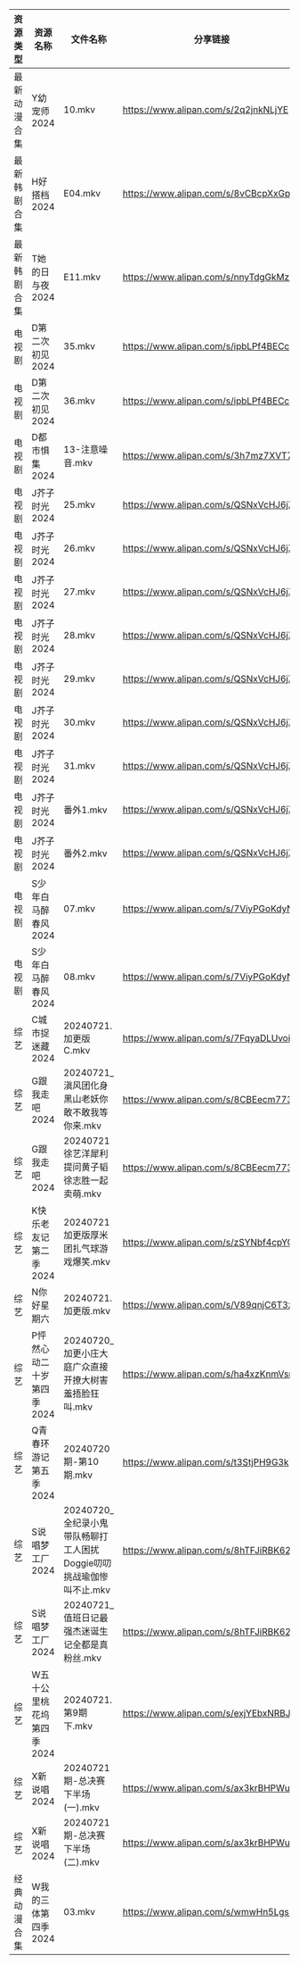 | 资源类型   | 资源名称            | 文件名称                                        | 分享链接                                 | 更新时间                |
| ------ | --------------- | ------------------------------------------- | ------------------------------------ | ------------------- |
| 最新动漫合集 | Y幼宠师2024        | 10.mkv                                      | https://www.alipan.com/s/2q2jnkNLjYE | 2024-07-21 12:09:29 |
| 最新韩剧合集 | H好搭档2024        | E04.mkv                                     | https://www.alipan.com/s/8vCBcpXxGp9 | 2024-07-21 00:05:25 |
| 最新韩剧合集 | T她的日与夜2024      | E11.mkv                                     | https://www.alipan.com/s/nnyTdgGkMzK | 2024-07-21 00:09:00 |
| 电视剧    | D第二次初见2024      | 35.mkv                                      | https://www.alipan.com/s/ipbLPf4BECc | 2024-07-21 19:05:22 |
| 电视剧    | D第二次初见2024      | 36.mkv                                      | https://www.alipan.com/s/ipbLPf4BECc | 2024-07-21 19:05:22 |
| 电视剧    | D都市惧集2024       | 13-注意噪音.mkv                                 | https://www.alipan.com/s/3h7mz7XVT7D | 2024-07-21 14:05:20 |
| 电视剧    | J芥子时光2024       | 25.mkv                                      | https://www.alipan.com/s/QSNxVcHJ6jZ | 2024-07-21 14:05:43 |
| 电视剧    | J芥子时光2024       | 26.mkv                                      | https://www.alipan.com/s/QSNxVcHJ6jZ | 2024-07-21 14:05:43 |
| 电视剧    | J芥子时光2024       | 27.mkv                                      | https://www.alipan.com/s/QSNxVcHJ6jZ | 2024-07-21 19:05:46 |
| 电视剧    | J芥子时光2024       | 28.mkv                                      | https://www.alipan.com/s/QSNxVcHJ6jZ | 2024-07-21 19:05:46 |
| 电视剧    | J芥子时光2024       | 29.mkv                                      | https://www.alipan.com/s/QSNxVcHJ6jZ | 2024-07-21 19:05:45 |
| 电视剧    | J芥子时光2024       | 30.mkv                                      | https://www.alipan.com/s/QSNxVcHJ6jZ | 2024-07-21 19:05:45 |
| 电视剧    | J芥子时光2024       | 31.mkv                                      | https://www.alipan.com/s/QSNxVcHJ6jZ | 2024-07-21 19:05:44 |
| 电视剧    | J芥子时光2024       | 番外1.mkv                                     | https://www.alipan.com/s/QSNxVcHJ6jZ | 2024-07-21 19:05:44 |
| 电视剧    | J芥子时光2024       | 番外2.mkv                                     | https://www.alipan.com/s/QSNxVcHJ6jZ | 2024-07-21 19:05:44 |
| 电视剧    | S少年白马醉春风2024    | 07.mkv                                      | https://www.alipan.com/s/7ViyPGoKdyN | 2024-07-21 14:06:13 |
| 电视剧    | S少年白马醉春风2024    | 08.mkv                                      | https://www.alipan.com/s/7ViyPGoKdyN | 2024-07-21 14:06:12 |
| 综艺     | C城市捉迷藏2024      | 20240721.加更版C.mkv                           | https://www.alipan.com/s/7FqyaDLUvoi | 2024-07-21 14:07:18 |
| 综艺     | G跟我走吧2024       | 20240721_滇风团化身黑山老妖你敢不敢我等你来.mkv              | https://www.alipan.com/s/8CBEecm773h | 2024-07-21 14:07:23 |
| 综艺     | G跟我走吧2024       | 20240721徐艺洋犀利提问黄子韬徐志胜一起卖萌.mkv               | https://www.alipan.com/s/8CBEecm773h | 2024-07-21 14:07:23 |
| 综艺     | K快乐老友记第二季2024   | 20240721加更版厚米团扎气球游戏爆笑.mkv                   | https://www.alipan.com/s/zSYNbf4cpYQ | 2024-07-21 14:07:37 |
| 综艺     | N你好星期六          | 20240721.加更版.mkv                            | https://www.alipan.com/s/V89qnjC6T3z | 2024-07-21 14:07:53 |
| 综艺     | P怦然心动二十岁第四季2024 | 20240720_加更小庄大庭广众直接开撩大树害羞捂脸狂叫.mkv           | https://www.alipan.com/s/ha4xzKnmVsm | 2024-07-21 14:07:56 |
| 综艺     | Q青春环游记第五季2024   | 20240720期-第10期.mkv                          | https://www.alipan.com/s/t3StjPH9G3k | 2024-07-21 00:07:52 |
| 综艺     | S说唱梦工厂2024      | 20240720_全纪录小鬼带队畅聊打工人困扰Doggie叨叨挑战瑜伽惨叫不止.mkv | https://www.alipan.com/s/8hTFJiRBK62 | 2024-07-21 14:08:14 |
| 综艺     | S说唱梦工厂2024      | 20240721_值班日记最强杰迷诞生记全都是真粉丝.mkv              | https://www.alipan.com/s/8hTFJiRBK62 | 2024-07-21 14:08:13 |
| 综艺     | W五十公里桃花坞第四季2024 | 20240721.第9期下.mkv                           | https://www.alipan.com/s/exjYEbxNRBJ | 2024-07-21 14:08:22 |
| 综艺     | X新说唱2024        | 20240721期-总决赛下半场(一).mkv                     | https://www.alipan.com/s/ax3krBHPWuN | 2024-07-21 14:08:32 |
| 综艺     | X新说唱2024        | 20240721期-总决赛下半场(二).mkv                     | https://www.alipan.com/s/ax3krBHPWuN | 2024-07-21 14:08:32 |
| 经典动漫合集 | W我的三体第四季2024    | 03.mkv                                      | https://www.alipan.com/s/wmwHn5LgsFN | 2024-07-21 12:06:40 |
